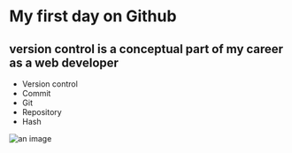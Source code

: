 # My first day on Github
## version control is a conceptual part of my career as a web developer
- Version control
- Commit
- Git
- Repository
- Hash


![an image](https://logos-world.net/wp-content/uploads/2020/09/Wikipedia-Logo.png)

